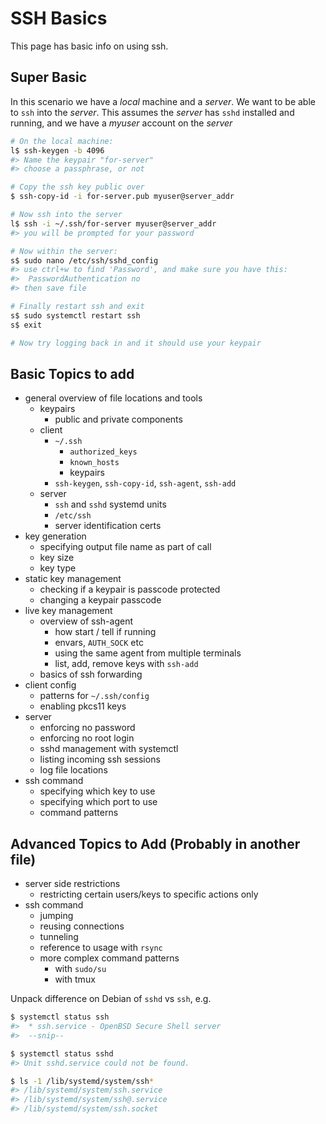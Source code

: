 # SSH Basics

This page has basic info on using ssh.

## Super Basic

In this scenario we have a *local* machine and a *server*.
We want to be able to `ssh` into the *server*.
This assumes the *server* has `sshd` installed and running,
and we have a *myuser* account on the *server*

```sh
# On the local machine:
l$ ssh-keygen -b 4096
#> Name the keypair "for-server"
#> choose a passphrase, or not

# Copy the ssh key public over
$ ssh-copy-id -i for-server.pub myuser@server_addr

# Now ssh into the server
l$ ssh -i ~/.ssh/for-server myuser@server_addr
#> you will be prompted for your password

# Now within the server:
s$ sudo nano /etc/ssh/sshd_config
#> use ctrl+w to find 'Password', and make sure you have this:
#>  PasswordAuthentication no
#> then save file

# Finally restart ssh and exit
s$ sudo systemctl restart ssh
s$ exit

# Now try logging back in and it should use your keypair
```

## Basic Topics to add

* general overview of file locations and tools
    * keypairs
        * public and private components
    * client
        * `~/.ssh`
            * `authorized_keys`
            * `known_hosts`
            * keypairs
        * `ssh-keygen`, `ssh-copy-id`, `ssh-agent`, `ssh-add`
    * server
        * `ssh` and `sshd` systemd units
        * `/etc/ssh`
        * server identification certs
* key generation
    * specifying output file name as part of call
    * key size
    * key type
* static key management
    * checking if a keypair is passcode protected
    * changing a keypair passcode
* live key management
    * overview of ssh-agent
        * how start / tell if running
        * envars, `AUTH_SOCK` etc
        * using the same agent from multiple terminals
        * list, add, remove keys with `ssh-add`
    * basics of ssh forwarding
* client config
    * patterns for `~/.ssh/config`
    * enabling pkcs11 keys
* server
    * enforcing no password
    * enforcing no root login
    * sshd management with systemctl
    * listing incoming ssh sessions
    * log file locations
* ssh command
    * specifying which key to use
    * specifying which port to use
    * command patterns

## Advanced Topics to Add (Probably in another file)

* server side restrictions
    * restricting certain users/keys to specific actions only
* ssh command
    * jumping
    * reusing connections
    * tunneling
    * reference to usage with `rsync`
    * more complex command patterns
        * with `sudo/su`
        * with tmux

Unpack difference on Debian of `sshd` vs `ssh`, e.g.

```sh
$ systemctl status ssh
#>  * ssh.service - OpenBSD Secure Shell server
#>  --snip--

$ systemctl status sshd
#> Unit sshd.service could not be found.

$ ls -1 /lib/systemd/system/ssh*
#> /lib/systemd/system/ssh.service
#> /lib/systemd/system/ssh@.service
#> /lib/systemd/system/ssh.socket
```


